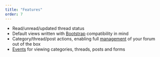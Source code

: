 ```yaml
---
title: "Features"
order: 7
---
```


* Read/unread/updated thread status
* Default views written with [Bootstrap](http://getbootstrap.com/) compatibility in mind
* Category/thread/post actions, enabling full [management](/docs/laravel-forum/3/front-end/management/) of your forum out of the box
* [Events](http://laravel.com/docs/5.1/events) for viewing categories, threads, posts and forms

